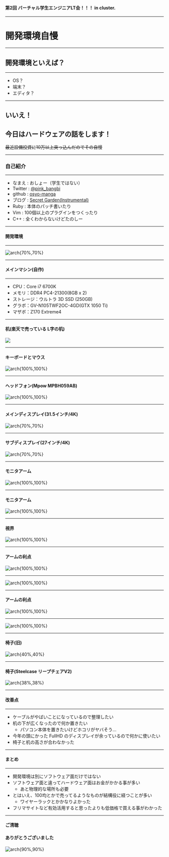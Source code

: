 #### 第2回 バーチャル学生エンジニアLT会！！！ in cluster.
- - -
# 開発環境自慢

---

## 開発環境といえば？
- - -

* OS？
* 端末？
* エディタ？

---

## いいえ！
## 今日はハードウェアの話をします！

<del>最近設備投資に10万以上突っ込んだのでその自慢</del>

---

### 自己紹介
- - -

* なまえ  : おしょー（学生ではない）
* Twitter : [@pink_bangbi](https://twitter.com/pink_bangbi)
* github  : [osyo-manga](https://github.com/osyo-manga)
* ブログ  : [Secret Garden(Instrumental)](http://secret-garden.hatenablog.com)
* Ruby    : 本体のパッチ書いたり
* Vim     : 100個以上のプラグインをつくったり
* C++     : 全くわからないけどたのしー

---

#### 開発環境
- - -

![arch{70%,70%}](photo/zenbu.jpg)

---

#### メインマシン(自作)
- - -

* CPU：Core i7 6700K
* メモリ：DDR4 PC4-21300(8GB x 2)
* ストレージ：ウルトラ 3D SSD (250GB)
* グラボ：GV-N105TWF2OC-4GD(GTX 1050 Ti)
* マザボ：Z170 Extreme4
---

#### 机(楽天で売っている L字の机)

![](photo/disk.jpg)

---

#### キーボードとマウス

![arch{100%,100%}](photo/keybord_mouse.jpg)

---

#### ヘッドフォン(Mpow MPBH059AB)

![arch{100%,100%}](photo/head_phone.jpg)

---

#### メインディスプレイ(31.5インチ/4K)

![arch{70%,70%}](photo/main_disp.jpg)


---

#### サブディスプレイ(27インチ/4K)

![arch{70%,70%}](photo/sub_disp.jpg)

---

#### モニタアーム

![arch{100%,100%}](photo/main_arm.jpg)

---

#### モニタアーム

![arch{100%,100%}](photo/sub_arm.jpg)

---

#### 視界

![arch{100%,100%}](photo/sikai.jpg)

---

#### アームの利点

![arch{100%,100%}](photo/before.jpg)

---

![arch{100%,100%}](photo/before2.jpg)

---

#### アームの利点

![arch{100%,100%}](photo/after.jpg)

---

![arch{100%,100%}](photo/after2.jpg)

---

#### 椅子(旧)

![arch{40%,40%}](photo/isu_before.jpg)

---

#### 椅子(Steelcase リープチェアV2)

![arch{38%,38%}](photo/isu_after.jpg)

---

#### 改善点
- - -

* ケーブルがやばいことになっているので整理したい
* 机の下が広くなったので何か置きたい
  * パソコン本体を置きたいけどホコリがヤバそう…
* 今年の頭にかった FullHD のディスプレイが余っているので何かに使いたい
* 椅子と机の高さが合わなかった

---

#### まとめ
- - -

* 開発環境は別にソフトウェア面だけではない
* ソフトウェア面と違ってハードウェア面はお金がかかる事が多い
  * あと物理的な場所も必要
* とはいえ、100均とかで売ってるようなものが結構役に経つことが多い
  * ワイヤーラックとかかなりよかった
* フリマサイトなど有効活用すると思ったよりも低価格で買える事がわかった
---

#### ご清聴
#### ありがとうございました

![arch{90%,90%}](photo/now.jpg)

